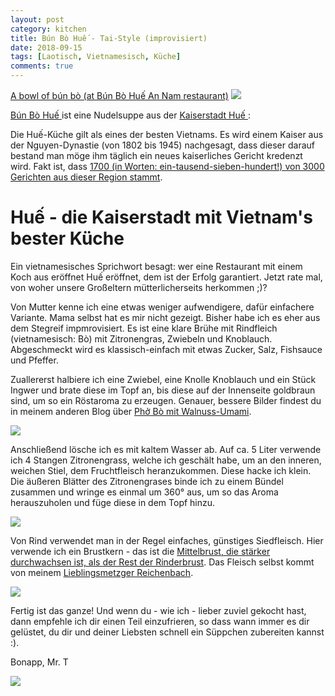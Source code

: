 ```yaml
---
layout: post
category: kitchen
title: Bún Bò Huế - Tai-Style (improvisiert)
date: 2018-09-15
tags: [Laotisch, Vietnamesisch, Küche]
comments: true
---
```

[A bowl of bún bò (at Bún Bò Huế An Nam restaurant)](https://en.wikipedia.org/wiki/Bún_bò_Huế#/media/File:Bunbo.jpg)
<img class="image fit" src="{{site.baseurl}}/images/2018-09-15-Bún-Bò-Huế/2018-09-15-Bún-Bò-Huế-An-Nam-restaurant.jpg">

[Bún Bò Huế ](https://en.wikipedia.org/wiki/Bún_bò_Huế) ist eine Nudelsuppe aus der [Kaiserstadt Huế ](https://de.wikipedia.org/wiki/Huế):

Die Huế-Küche gilt als eines der besten Vietnams. Es wird einem Kaiser aus der Nguyen-Dynastie (von 1802 bis 1945) nachgesagt, dass dieser darauf bestand man möge ihm täglich ein neues kaiserliches Gericht kredenzt wird. Fakt ist, dass [1700 (in Worten: ein-tausend-sieben-hundert!) von 3000 Gerichten aus dieser Region stammt](http://factsanddetails.com/southeast-asia/Vietnam/sub5_9j/entry-3560.html).

# Huế  - die Kaiserstadt mit Vietnam's bester Küche
Ein vietnamesisches Sprichwort besagt: wer eine Restaurant mit einem Koch aus eröffnet Huế  eröffnet, dem ist der Erfolg garantiert. Jetzt rate mal, von woher unsere Großeltern mütterlicherseits herkommen ;)?

Von Mutter kenne ich eine etwas weniger aufwendigere, dafür einfachere Variante. Mama selbst hat es mir nicht gezeigt. Bisher habe ich es eher aus dem Stegreif impmrovisiert. Es ist eine klare Brühe mit Rindfleich (vietnamesisch: Bò) mit Zitronengras, Zwiebeln und Knoblauch. Abgeschmeckt wird es klassisch-einfach mit etwas Zucker, Salz, Fishsauce und Pfeffer.

Zuallererst halbiere ich eine Zwiebel, eine Knolle Knoblauch und ein Stück Ingwer und brate diese im Topf an, bis diese auf der Innenseite goldbraun sind, um so ein Röstaroma zu erzeugen. Genauer, bessere Bilder findest du in meinem anderen Blog über [Phở Bò mit Walnuss-Umami]({{site.baseurl}}/kitchen/2018/01/21/Phở-Bò-mit-Walnuss-Umami.html).

<img class="image fit" src="{{site.baseurl}}/images/2018-09-15-Bún-Bò-Huế/2018-09-15-Bún-Bò-Huế-0.jpg">

Anschließend lösche ich es mit kaltem Wasser ab. Auf ca. 5 Liter verwende ich 4 Stangen Zitronengrass, welche ich geschält habe, um an den inneren, weichen Stiel, dem Fruchtfleisch heranzukommen. Diese hacke ich klein. Die äußeren Blätter des Zitronengrases binde ich zu einem Bündel zusammen und wringe es einmal um 360° aus, um so das Aroma herauszuholen und füge diese in dem Topf hinzu.

<img class="image fit" src="{{site.baseurl}}/images/2018-09-15-Bún-Bò-Huế/2018-09-15-Bún-Bò-Huế-1.jpg">

Von Rind verwendet man in der Regel einfaches, günstiges Siedfleisch. Hier verwende ich ein Brustkern - das ist die [Mittelbrust, die stärker durchwachsen ist, als der Rest der Rinderbrust](https://de.wikipedia.org/wiki/Rinderbrust). Das Fleisch selbst kommt von meinem [Lieblingsmetzger Reichenbach](https://www.metzgerei-reichenbach.de).

<img class="image fit" src="{{site.baseurl}}/images/2018-09-15-Bún-Bò-Huế/2018-09-15-Bún-Bò-Huế-2.jpg">

Fertig ist das ganze! Und wenn du - wie ich - lieber zuviel gekocht hast, dann empfehle ich dir einen Teil einzufrieren, so dass wann immer es dir gelüstet, du dir und deiner Liebsten schnell ein Süppchen zubereiten kannst :).

Bonapp, Mr. T

<img class="image fit" src="{{site.baseurl}}/images/2018-09-15-Bún-Bò-Huế/2018-09-15-Bún-Bò-Huế-3.jpg">